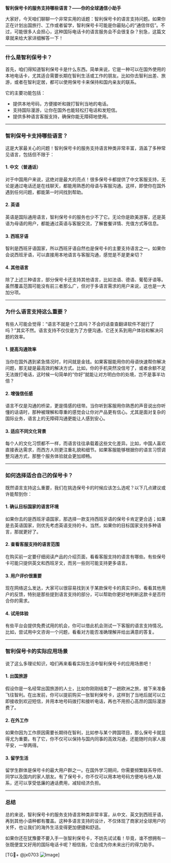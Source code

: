 **智利保号卡的服务支持哪些语言？——你的全球通信小助手**

大家好，今天咱们聊聊一个非常实用的话题：智利保号卡的语言支持问题。如果你正在计划出国旅行、工作或者留学，智利保号卡可能是你最贴心的“通信伴侣”。不过，可能很多人会担心，这种国际电话卡的语言服务会不会很复杂？别急，这篇文章就来给大家详细解答一下！

---

### **什么是智利保号卡？**

首先，咱们得知道智利保号卡是什么东西。简单来说，它是一种可以在国外使用的本地电话卡，尤其适合需要长期在智利生活或工作的朋友。比如你去智利出差、旅游，或者在智利定居，都可以使用保号卡来保持和国内亲友的联系。

它的主要功能包括：
- 提供本地号码，方便接听和拨打智利当地的电话。
- 支持国际漫游，让你在国外也能轻松打电话和发短信。
- 提供多种语言客服支持，确保你能无障碍地使用。

---

### **智利保号卡支持哪些语言？**

这是大家最关心的问题！智利保号卡的服务支持语言种类非常丰富，涵盖了多种常见语言，包括但不限于：

#### **1. 中文（普通话）**
对于中国用户来说，这绝对是最大的亮点！很多保号卡都提供了中文客服支持，无论是通过电话还是在线聊天，都能用熟悉的母语与客服沟通。这样，即使你在国外遇到任何问题，都能第一时间找到帮助。

#### **2. 英语**
英语是国际通用语言，智利保号卡的服务也少不了它。无论你是欧美游客，还是英语为母语的用户，都能通过英语与客服交流，了解套餐详情、充值方式等信息。

#### **3. 西班牙语**
智利是西班牙语国家，所以西班牙语自然也是保号卡的主要支持语言之一。如果你会说西班牙语，可以直接用本地语言与客服沟通，感觉是不是更亲切？

#### **4. 其他语言**
除了上述三种语言，部分保号卡还支持其他语言，比如法语、德语、葡萄牙语等。虽然覆盖范围可能没有前三者那么广，但对于多语言需求的用户来说，这也是一大加分项。

---

### **为什么语言支持这么重要？**

有些人可能会觉得：“语言不就是个工具吗？不会的话查查翻译软件不就行了吗？”其实不然。语言支持不仅仅是为了方便沟通，它还关系到用户体验和解决问题的效率。

#### **1. 提高沟通效率**
当你在国外遇到紧急情况时，时间就是金钱。如果客服能用你的母语快速帮你解决问题，那无疑是最高效的解决方式。比如，你的手机突然没信号了，或者余额不足无法拨打电话，这时候一句简单的“你好”就能让对方明白你的处境，岂不是事半功倍？

#### **2. 增强信任感**
语言不仅是沟通的桥梁，更是情感的纽带。当你听到客服用你熟悉的声音说出你听懂的话语时，那种被理解和尊重的感觉会让你对产品更有信心。尤其是面对复杂的国际业务，语言上的无障碍沟通更能让人感到安心。

#### **3. 适应不同文化背景**
每个人的文化习惯都不一样，而语言往往承载着这些文化差异。比如，中国人喜欢直接表达需求，而西方人则更注重礼貌和细节。如果客服能够根据你的语言习惯调整沟通方式，那整个服务体验就会更加顺畅。

---

### **如何选择适合自己的保号卡？**

既然语言支持这么重要，我们在挑选保号卡的时候应该怎么选呢？以下几点建议或许能帮到你：

#### **1. 确认目标国家的语言环境**
如果你去的是西班牙语国家，那选择一款支持西班牙语的保号卡肯定更合适；如果是去英语国家，则优先考虑英语支持的卡。当然，如果你的目标国家支持多种语言，那就更好了。

#### **2. 查看客服支持的语言范围**
在购买前一定要仔细阅读产品的介绍页面，看看客服支持的语言有哪些。有些保号卡可能只提供英文和西班牙文，而另一些则可能支持更多语言。

#### **3. 用户评价很重要**
现在网络这么发达，大家可以很容易找到关于某款保号卡的真实评价。看看其他用户的反馈，特别是那些提到语言支持的部分，可以帮助你更好地判断这款卡是否符合你的需求。

#### **4. 试用体验**
有些平台会提供免费试用的机会，你可以借此机会测试一下客服的语言支持情况。比如，尝试用中文咨询一个问题，看看对方能否准确理解并给出满意的答复。

---

### **智利保号卡的实际应用场景**

说了这么多理论知识，咱们再来看看实际生活中智利保号卡的应用场景吧！

#### **1. 出国旅游**
假设你是一名经常出国旅游的人士，比如你刚刚结束了一趟欧洲之旅，接下来准备飞往智利。在出发前，你可以提前购买一张智利保号卡，这样到了当地后就可以立即接收到欢迎短信，并用本地号码拨打和接听电话，再也不用担心高昂的国际漫游费了。

#### **2. 在外工作**
如果你因为工作原因需要长期待在智利，比如参与某个跨国项目，那么保号卡就显得尤为重要。有了它，你不仅可以保持与国内同事的高效沟通，还能随时向家人报平安，一举两得。

#### **3. 留学生活**
留学生群体是保号卡的最大用户群之一。在国外学习期间，你需要频繁联系导师、同学以及国内的家人朋友。有了保号卡，你不仅可以用本地号码方便地与他人联系，还可以享受低廉的通话费用，减轻经济负担。

---

### **总结**

总的来说，智利保号卡的服务支持语言种类非常丰富，从中文、英文到西班牙语，再到其他小语种都有覆盖。这种多语言支持的设计，不仅体现了商家对全球用户的关怀，也让我们的海外生活变得更加便捷和舒适。

如果你还在犹豫要不要入手一张智利保号卡，不妨先试试看！毕竟，谁不想拥有一张既便宜又好用的国际电话卡呢？相信我，它会成为你未来出行的得力助手。

[TG💪+ @jx0703 ![Image](https://github.com/user-attachments/assets/dbca1d08-cadb-493c-b0ec-ad6f7a83f270)]